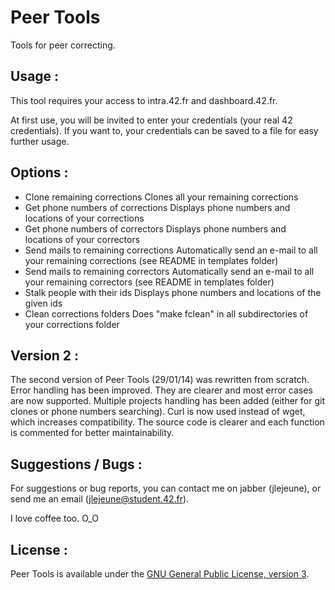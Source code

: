 Peer Tools
==========

Tools for peer correcting.

Usage :
-------

This tool requires your access to intra.42.fr and dashboard.42.fr.

At first use, you will be invited to enter your credentials (your real 42 credentials). If you want to, your credentials can be saved to a file for easy further usage.

Options :
---------

- Clone remaining corrections
  Clones all your remaining corrections
- Get phone numbers of corrections
  Displays phone numbers and locations of your corrections
- Get phone numbers of correctors
  Displays phone numbers and locations of your correctors
- Send mails to remaining corrections
  Automatically send an e-mail to all your remaining corrections (see README in templates folder)
- Send mails to remaining correctors
  Automatically send an e-mail to all your remaining correctors (see README in templates folder)
- Stalk people with their ids
  Displays phone numbers and locations of the given ids
- Clean corrections folders
  Does "make fclean" in all subdirectories of your corrections folder

Version 2 :
-----------

The second version of Peer Tools (29/01/14) was rewritten from scratch.
Error handling has been improved. They are clearer and most error cases are now supported.
Multiple projects handling has been added (either for git clones or phone numbers searching).
Curl is now used instead of wget, which increases compatibility.
The source code is clearer and each function is commented for better maintainability.

Suggestions / Bugs :
--------------------

For suggestions or bug reports, you can contact me on jabber (jlejeune), or send me an email (jlejeune@student.42.fr).

I love coffee too. O_O

License :
---------

Peer Tools is available under the [GNU General Public License, version 3](LICENSE).
